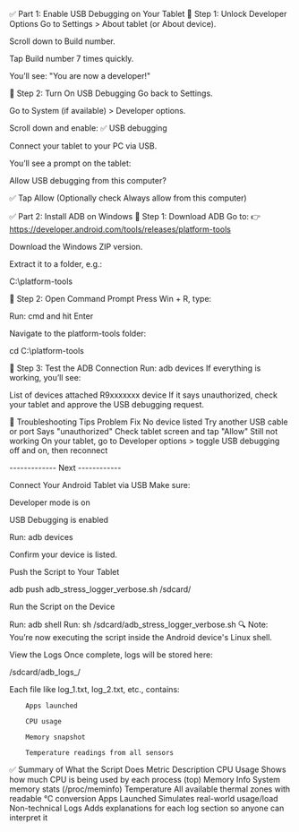 ✅ Part 1: Enable USB Debugging on Your Tablet
🔹 Step 1: Unlock Developer Options
Go to Settings > About tablet (or About device).

Scroll down to Build number.

Tap Build number 7 times quickly.

You’ll see: "You are now a developer!"

🔹 Step 2: Turn On USB Debugging
Go back to Settings.

Go to System (if available) > Developer options.

Scroll down and enable:
✅ USB debugging

Connect your tablet to your PC via USB.

You’ll see a prompt on the tablet:

Allow USB debugging from this computer?

✅ Tap Allow
(Optionally check Always allow from this computer)

✅ Part 2: Install ADB on Windows
🔹 Step 1: Download ADB
Go to:
👉 https://developer.android.com/tools/releases/platform-tools

Download the Windows ZIP version.

Extract it to a folder, e.g.:

C:\platform-tools


🔹 Step 2: Open Command Prompt
Press Win + R, type:

Run: cmd
and hit Enter

Navigate to the platform-tools folder:

cd C:\platform-tools

🔹 Step 3: Test the ADB Connection
Run: adb devices
If everything is working, you’ll see:


List of devices attached
R9xxxxxxx	device
If it says unauthorized, check your tablet and approve the USB debugging request.

🔁 Troubleshooting Tips
Problem	Fix
No device listed	Try another USB cable or port
Says "unauthorized"	Check tablet screen and tap "Allow"
Still not working	On your tablet, go to Developer options > toggle USB debugging off and on, then reconnect


------------- Next ------------


Connect Your Android Tablet via USB
Make sure:

Developer mode is on

USB Debugging is enabled

Run: adb devices

Confirm your device is listed.

Push the Script to Your Tablet

adb push adb_stress_logger_verbose.sh /sdcard/

Run the Script on the Device

Run: adb shell
Run: sh /sdcard/adb_stress_logger_verbose.sh
🔍 Note: You’re now executing the script inside the Android device's Linux shell.

View the Logs
Once complete, logs will be stored here:

/sdcard/adb_logs_<timestamp>/

Each file like log_1.txt, log_2.txt, etc., contains:

        Apps launched

        CPU usage

        Memory snapshot

        Temperature readings from all sensors

✅ Summary of What the Script Does
Metric	Description
CPU Usage	Shows how much CPU is being used by each process (top)
Memory Info	System memory stats (/proc/meminfo)
Temperature	All available thermal zones with readable °C conversion
Apps Launched	Simulates real-world usage/load
Non-technical Logs	Adds explanations for each log section so anyone can interpret it
